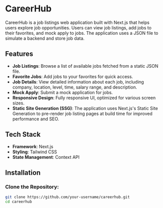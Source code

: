 # CareerHub
CareerHub is a job listings web application built with Next.js that helps users explore job opportunities. Users can view job listings, add jobs to their favorites, and mock apply to jobs. The application uses a JSON file to simulate a backend and store job data.

## Features

- **Job Listings**: Browse a list of available jobs fetched from a static JSON file.
- **Favorite Jobs**: Add jobs to your favorites for quick access.
- **Job Details**: View detailed information about each job, including company, location, level, time, salary range, and description.
- **Mock Apply**: Submit a mock application for jobs.
- **Responsive Design**: Fully responsive UI, optimized for various screen sizes.
- **Static Site Generation (SSG)**: The application uses Next.js's Static Site Generation to pre-render job listing pages at build time for improved performance and SEO.

## Tech Stack

- **Framework**: Next.js
- **Styling**: Tailwind CSS
- **State Management**: Context API

## Installation

### Clone the Repository:

```bash
git clone https://github.com/your-username/careerhub.git
cd careerhub
